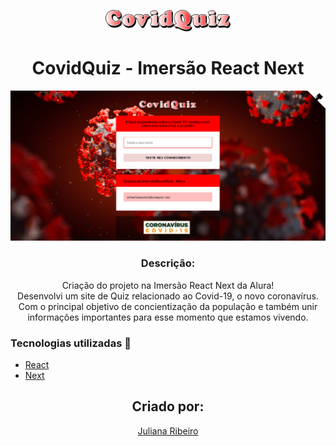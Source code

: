 <p align='center'><img width='200' src="https://github.com/juuliana/CovidQuiz/blob/main/src/assets/CovidQuizLogo.png"></p>

<h1 align='center'>CovidQuiz - Imersão React Next</h1>

![CovidQuiz](https://github.com/juuliana/CovidQuiz/blob/main/src/assets/CovidQuizImage.png)

<h3 align="center">Descrição:</h3>
<p align="center">
    Criação do projeto na Imersão React Next da Alura! </br>
    Desenvolvi um site de Quiz relacionado ao Covid-19, o novo coronavírus. Com o principal objetivo de
    concientização da população e também unir informações importantes para esse momento que estamos
    vivendo.
</p>

<h3>Tecnologias utilizadas 🚀</h3>
<ul>
    <li><a href="https://reactjs.org/" target="_blank">React</a></li>
    <li><a href="https://reactrouter.com/" target="_blank">Next</a></li>
</ul>

<p></p>

<h2 align='center'>Criado por:</h2>
<p align='center'>
    <a href='https://www.linkedin.com/in/juliana-dos-santos-ribeiro-b721b6197/' target='blank'>
        Juliana Ribeiro
    </a>
</p>
